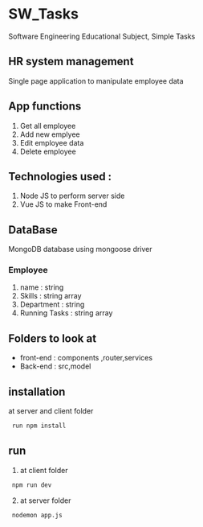 # SW_Tasks

Software Engineering Educational Subject, Simple Tasks


## HR system management

Single page application to manipulate employee data

## App functions

1. Get all employee
2. Add new emplyee
3. Edit employee data
4. Delete employee

## Technologies used :

1. Node JS to perform server side
2. Vue JS to make Front-end

## DataBase

MongoDB database using mongoose driver

### Employee

1. name : string
2. Skills : string array
3. Department : string
4. Running Tasks : string array

## Folders to look at

- front-end : components ,router,services
- Back-end : src,model

## installation

at server and client folder

```bash
 run npm install
```

## run

1. at client folder

```bash
 npm run dev
```

2. at server folder

```bash
 nodemon app.js
```
